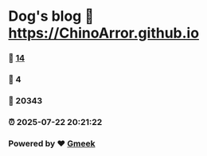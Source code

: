 # Dog's blog :link: https://ChinoArror.github.io 
### :page_facing_up: [14](https://ChinoArror.github.io/tag.html) 
### :speech_balloon: 4 
### :hibiscus: 20343 
### :alarm_clock: 2025-07-22 20:21:22 
### Powered by :heart: [Gmeek](https://github.com/Meekdai/Gmeek)
